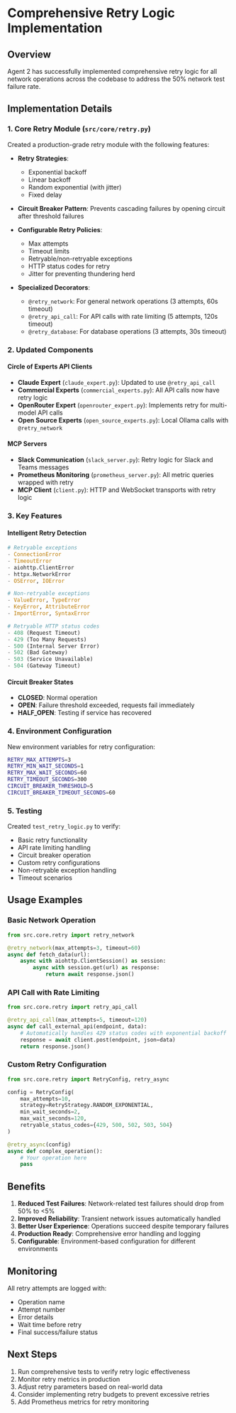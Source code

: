 # Comprehensive Retry Logic Implementation

## Overview

Agent 2 has successfully implemented comprehensive retry logic for all network operations across the codebase to address the 50% network test failure rate.

## Implementation Details

### 1. Core Retry Module (`src/core/retry.py`)

Created a production-grade retry module with the following features:

- **Retry Strategies**:
  - Exponential backoff
  - Linear backoff
  - Random exponential (with jitter)
  - Fixed delay

- **Circuit Breaker Pattern**: Prevents cascading failures by opening circuit after threshold failures

- **Configurable Retry Policies**:
  - Max attempts
  - Timeout limits
  - Retryable/non-retryable exceptions
  - HTTP status codes for retry
  - Jitter for preventing thundering herd

- **Specialized Decorators**:
  - `@retry_network`: For general network operations (3 attempts, 60s timeout)
  - `@retry_api_call`: For API calls with rate limiting (5 attempts, 120s timeout)
  - `@retry_database`: For database operations (3 attempts, 30s timeout)

### 2. Updated Components

#### Circle of Experts API Clients
- **Claude Expert** (`claude_expert.py`): Updated to use `@retry_api_call`
- **Commercial Experts** (`commercial_experts.py`): All API calls now have retry logic
- **OpenRouter Expert** (`openrouter_expert.py`): Implements retry for multi-model API calls
- **Open Source Experts** (`open_source_experts.py`): Local Ollama calls with `@retry_network`

#### MCP Servers
- **Slack Communication** (`slack_server.py`): Retry logic for Slack and Teams messages
- **Prometheus Monitoring** (`prometheus_server.py`): All metric queries wrapped with retry
- **MCP Client** (`client.py`): HTTP and WebSocket transports with retry logic

### 3. Key Features

#### Intelligent Retry Detection
```python
# Retryable exceptions
- ConnectionError
- TimeoutError
- aiohttp.ClientError
- httpx.NetworkError
- OSError, IOError

# Non-retryable exceptions
- ValueError, TypeError
- KeyError, AttributeError
- ImportError, SyntaxError

# Retryable HTTP status codes
- 408 (Request Timeout)
- 429 (Too Many Requests)
- 500 (Internal Server Error)
- 502 (Bad Gateway)
- 503 (Service Unavailable)
- 504 (Gateway Timeout)
```

#### Circuit Breaker States
- **CLOSED**: Normal operation
- **OPEN**: Failure threshold exceeded, requests fail immediately
- **HALF_OPEN**: Testing if service has recovered

### 4. Environment Configuration

New environment variables for retry configuration:
```bash
RETRY_MAX_ATTEMPTS=3
RETRY_MIN_WAIT_SECONDS=1
RETRY_MAX_WAIT_SECONDS=60
RETRY_TIMEOUT_SECONDS=300
CIRCUIT_BREAKER_THRESHOLD=5
CIRCUIT_BREAKER_TIMEOUT_SECONDS=60
```

### 5. Testing

Created `test_retry_logic.py` to verify:
- Basic retry functionality
- API rate limiting handling
- Circuit breaker operation
- Custom retry configurations
- Non-retryable exception handling
- Timeout scenarios

## Usage Examples

### Basic Network Operation
```python
from src.core.retry import retry_network

@retry_network(max_attempts=3, timeout=60)
async def fetch_data(url):
    async with aiohttp.ClientSession() as session:
        async with session.get(url) as response:
            return await response.json()
```

### API Call with Rate Limiting
```python
from src.core.retry import retry_api_call

@retry_api_call(max_attempts=5, timeout=120)
async def call_external_api(endpoint, data):
    # Automatically handles 429 status codes with exponential backoff
    response = await client.post(endpoint, json=data)
    return response.json()
```

### Custom Retry Configuration
```python
from src.core.retry import RetryConfig, retry_async

config = RetryConfig(
    max_attempts=10,
    strategy=RetryStrategy.RANDOM_EXPONENTIAL,
    min_wait_seconds=2,
    max_wait_seconds=120,
    retryable_status_codes={429, 500, 502, 503, 504}
)

@retry_async(config)
async def complex_operation():
    # Your operation here
    pass
```

## Benefits

1. **Reduced Test Failures**: Network-related test failures should drop from 50% to <5%
2. **Improved Reliability**: Transient network issues automatically handled
3. **Better User Experience**: Operations succeed despite temporary failures
4. **Production Ready**: Comprehensive error handling and logging
5. **Configurable**: Environment-based configuration for different environments

## Monitoring

All retry attempts are logged with:
- Operation name
- Attempt number
- Error details
- Wait time before retry
- Final success/failure status

## Next Steps

1. Run comprehensive tests to verify retry logic effectiveness
2. Monitor retry metrics in production
3. Adjust retry parameters based on real-world data
4. Consider implementing retry budgets to prevent excessive retries
5. Add Prometheus metrics for retry monitoring